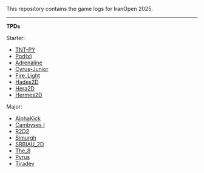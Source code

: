 This repository contains the game logs for IranOpen 2025.

---

**TPDs**

Starter:
  - [TNT-PY](https://github.com/user-attachments/files/20438537/TDP_IO2025_TNT-Py.-.pdf)
  - [Pod(x)](https://github.com/user-attachments/files/20438652/TDP_IO2025_.pod.x.-.yasna.kalantari.pdf)
  - [Adrenaline](https://github.com/user-attachments/files/20438658/TDP_IO2025_Adrenaline.-.Fatemeh.Shahrabi.Farahani.pdf)
  - [Cyrus-Junior](https://github.com/user-attachments/files/20438699/TDP_IO2025_Cyrus-Junior.-.Soroush.Mazloom.pdf)
  - [Fire_Light](https://github.com/user-attachments/files/20438706/TDP_IO2025_Fire_Light.-.Ftme.HP_Tanha.pdf)
  - [Hades2D](https://github.com/user-attachments/files/20438709/TDP_IO2025_Hades2D.-.Parmida.Nobari.pdf)
  - [Hera2D](https://github.com/user-attachments/files/20438713/TDP_IO2025_Hera2D.-.F.G.pdf)
  - [Hermes2D](https://github.com/user-attachments/files/20438718/TDP_IO2025_Hermes2D.-.Hanna.Torabi.pdf)






Major: 
  - [AlphaKick](https://github.com/user-attachments/files/20438668/TDP_IO2025_AlphaKick.-.Fatemeh.Molaei.Jahromi.pdf)
  - [Cambyses I](https://github.com/user-attachments/files/20438688/TDP_IO2025_CambysesI.-.Soroush.Mazloom.pdf)
  - [R2D2](https://github.com/user-attachments/files/20438723/TDP_IO2025_R2D2.-.sanaz.moosapour.pdf)
  - [Simurgh](https://github.com/user-attachments/files/20438727/TDP_IO2025_Simurgh.-.ali.malekpour.pdf)
  - [SRBIAU_2D](https://github.com/user-attachments/files/20438732/TDP_IO2025_SRBIAU_2D.-.Ali.Barzegari.dahaj.pdf)
  - [The_8](https://github.com/user-attachments/files/20438743/TDP_IO2025_The8.-.Morteza.Noohpisheh.pdf)
  - [Pyrus](https://github.com/user-attachments/files/20438750/TDP_IO2025_The8.-.Morteza.Noohpisheh.pdf)
  - [Tiradev](https://github.com/user-attachments/files/20438772/TDP_IO2025_Tiradev.-.Alii.pdf)










